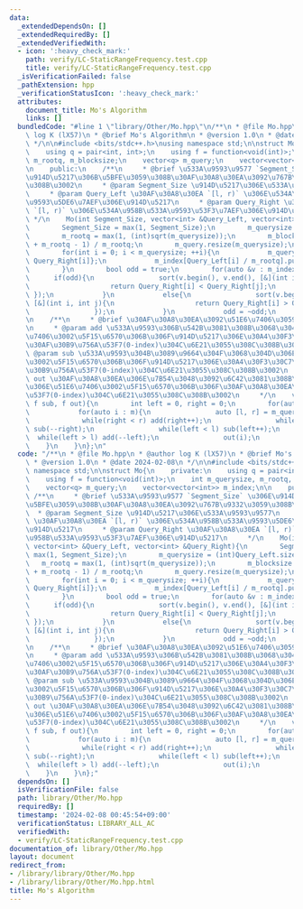 ```yaml
---
data:
  _extendedDependsOn: []
  _extendedRequiredBy: []
  _extendedVerifiedWith:
  - icon: ':heavy_check_mark:'
    path: verify/LC-StaticRangeFrequency.test.cpp
    title: verify/LC-StaticRangeFrequency.test.cpp
  _isVerificationFailed: false
  _pathExtension: hpp
  _verificationStatusIcon: ':heavy_check_mark:'
  attributes:
    document_title: Mo's Algorithm
    links: []
  bundledCode: "#line 1 \"library/Other/Mo.hpp\"\n/**\n * @file Mo.hpp\n * @author\
    \ log K (lX57)\n * @brief Mo's Algorithm\n * @version 1.0\n * @date 2024-02-08\n\
    \ */\n\n#include <bits/stdc++.h>\nusing namespace std;\n\nstruct Mo{\n    private:\n\
    \    using q = pair<int, int>;\n    using f = function<void(int)>;\n    int m_querysize,\
    \ m_rootq, m_blocksize;\n    vector<q> m_query;\n    vector<vector<int>> m_index;\n\
    \n    public:\n    /**\n     * @brief \u533A\u9593\u9577 `Segment_Size` \u306E\
    \u914D\u5217\u306B\u5BFE\u3059\u308B\u30AF\u30A8\u30EA\u3092\u767B\u9332\u3059\
    \u308B\u3002\n     * @param Segment_Size \u914D\u5217\u306E\u533A\u9593\u9577\n\
    \     * @param Query_Left \u30AF\u30A8\u30EA `[l, r)` \u306E\u534A\u958B\u533A\
    \u9593\u5DE6\u7AEF\u306E\u914D\u5217\n     * @param Query_Right \u30AF\u30A8\u30EA\
    \ `[l, r)` \u306E\u534A\u958B\u533A\u9593\u53F3\u7AEF\u306E\u914D\u5217\n    \
    \ */\n    Mo(int Segment_Size, vector<int> &Query_Left, vector<int> &Query_Right){\n\
    \        Segment_Size = max(1, Segment_Size);\n        m_querysize = (int)Query_Left.size();\n\
    \        m_rootq = max(1, (int)sqrt(m_querysize));\n        m_blocksize = (Segment_Size\
    \ + m_rootq - 1) / m_rootq;\n        m_query.resize(m_querysize);\n        m_index.resize(m_blocksize);\n\
    \        for(int i = 0; i < m_querysize; ++i){\n            m_query[i] = {Query_Left[i],\
    \ Query_Right[i]};\n            m_index[Query_Left[i] / m_rootq].push_back(i);\n\
    \        }\n        bool odd = true;\n        for(auto &v : m_index){\n      \
    \      if(odd){\n                sort(v.begin(), v.end(), [&](int i, int j){\n\
    \                    return Query_Right[i] < Query_Right[j];\n               \
    \ });\n            }\n            else{\n                sort(v.begin(), v.end(),\
    \ [&](int i, int j){\n                    return Query_Right[i] > Query_Right[j];\n\
    \                });\n            }\n            odd = ~odd;\n        }\n    }\n\
    \n    /**\n     * @brief \u30AF\u30A8\u30EA\u3092\u51E6\u7406\u3059\u308B\u3002\
    \n     * @param add \u533A\u9593\u306B\u542B\u3081\u308B\u3068\u304D\u306E\u51E6\
    \u7406\u3002\u5F15\u6570\u306B\u306F\u914D\u5217\u306E\u30A4\u30F3\u30C7\u30C3\
    \u30AF\u30B9\u756A\u53F7(0-index)\u304C\u6E21\u3055\u308C\u308B\u3002\n     *\
    \ @param sub \u533A\u9593\u304B\u3089\u9664\u304F\u3068\u304D\u306E\u51E6\u7406\
    \u3002\u5F15\u6570\u306B\u306F\u914D\u5217\u306E\u30A4\u30F3\u30C7\u30C3\u30AF\
    \u30B9\u756A\u53F7(0-index)\u304C\u6E21\u3055\u308C\u308B\u3002\n     * @param\
    \ out \u30AF\u30A8\u30EA\u306E\u7B54\u3048\u3092\u6C42\u3081\u308B\u3068\u304D\
    \u306E\u51E6\u7406\u3002\u5F15\u6570\u306B\u306F\u30AF\u30A8\u30EA\u306E\u756A\
    \u53F7(0-index)\u304C\u6E21\u3055\u308C\u308B\u3002\n     */\n    void run(f add,\
    \ f sub, f out){\n        int left = 0, right = 0;\n        for(auto &m : m_index){\n\
    \            for(auto i : m){\n                auto [l, r] = m_query[i];\n   \
    \             while(right < r) add(right++);\n                while(right > r)\
    \ sub(--right);\n                while(left < l) sub(left++);\n              \
    \  while(left > l) add(--left);\n                out(i);\n            }\n    \
    \    }\n    }\n};\n"
  code: "/**\n * @file Mo.hpp\n * @author log K (lX57)\n * @brief Mo's Algorithm\n\
    \ * @version 1.0\n * @date 2024-02-08\n */\n\n#include <bits/stdc++.h>\nusing\
    \ namespace std;\n\nstruct Mo{\n    private:\n    using q = pair<int, int>;\n\
    \    using f = function<void(int)>;\n    int m_querysize, m_rootq, m_blocksize;\n\
    \    vector<q> m_query;\n    vector<vector<int>> m_index;\n\n    public:\n   \
    \ /**\n     * @brief \u533A\u9593\u9577 `Segment_Size` \u306E\u914D\u5217\u306B\
    \u5BFE\u3059\u308B\u30AF\u30A8\u30EA\u3092\u767B\u9332\u3059\u308B\u3002\n   \
    \  * @param Segment_Size \u914D\u5217\u306E\u533A\u9593\u9577\n     * @param Query_Left\
    \ \u30AF\u30A8\u30EA `[l, r)` \u306E\u534A\u958B\u533A\u9593\u5DE6\u7AEF\u306E\
    \u914D\u5217\n     * @param Query_Right \u30AF\u30A8\u30EA `[l, r)` \u306E\u534A\
    \u958B\u533A\u9593\u53F3\u7AEF\u306E\u914D\u5217\n     */\n    Mo(int Segment_Size,\
    \ vector<int> &Query_Left, vector<int> &Query_Right){\n        Segment_Size =\
    \ max(1, Segment_Size);\n        m_querysize = (int)Query_Left.size();\n     \
    \   m_rootq = max(1, (int)sqrt(m_querysize));\n        m_blocksize = (Segment_Size\
    \ + m_rootq - 1) / m_rootq;\n        m_query.resize(m_querysize);\n        m_index.resize(m_blocksize);\n\
    \        for(int i = 0; i < m_querysize; ++i){\n            m_query[i] = {Query_Left[i],\
    \ Query_Right[i]};\n            m_index[Query_Left[i] / m_rootq].push_back(i);\n\
    \        }\n        bool odd = true;\n        for(auto &v : m_index){\n      \
    \      if(odd){\n                sort(v.begin(), v.end(), [&](int i, int j){\n\
    \                    return Query_Right[i] < Query_Right[j];\n               \
    \ });\n            }\n            else{\n                sort(v.begin(), v.end(),\
    \ [&](int i, int j){\n                    return Query_Right[i] > Query_Right[j];\n\
    \                });\n            }\n            odd = ~odd;\n        }\n    }\n\
    \n    /**\n     * @brief \u30AF\u30A8\u30EA\u3092\u51E6\u7406\u3059\u308B\u3002\
    \n     * @param add \u533A\u9593\u306B\u542B\u3081\u308B\u3068\u304D\u306E\u51E6\
    \u7406\u3002\u5F15\u6570\u306B\u306F\u914D\u5217\u306E\u30A4\u30F3\u30C7\u30C3\
    \u30AF\u30B9\u756A\u53F7(0-index)\u304C\u6E21\u3055\u308C\u308B\u3002\n     *\
    \ @param sub \u533A\u9593\u304B\u3089\u9664\u304F\u3068\u304D\u306E\u51E6\u7406\
    \u3002\u5F15\u6570\u306B\u306F\u914D\u5217\u306E\u30A4\u30F3\u30C7\u30C3\u30AF\
    \u30B9\u756A\u53F7(0-index)\u304C\u6E21\u3055\u308C\u308B\u3002\n     * @param\
    \ out \u30AF\u30A8\u30EA\u306E\u7B54\u3048\u3092\u6C42\u3081\u308B\u3068\u304D\
    \u306E\u51E6\u7406\u3002\u5F15\u6570\u306B\u306F\u30AF\u30A8\u30EA\u306E\u756A\
    \u53F7(0-index)\u304C\u6E21\u3055\u308C\u308B\u3002\n     */\n    void run(f add,\
    \ f sub, f out){\n        int left = 0, right = 0;\n        for(auto &m : m_index){\n\
    \            for(auto i : m){\n                auto [l, r] = m_query[i];\n   \
    \             while(right < r) add(right++);\n                while(right > r)\
    \ sub(--right);\n                while(left < l) sub(left++);\n              \
    \  while(left > l) add(--left);\n                out(i);\n            }\n    \
    \    }\n    }\n};"
  dependsOn: []
  isVerificationFile: false
  path: library/Other/Mo.hpp
  requiredBy: []
  timestamp: '2024-02-08 00:45:54+09:00'
  verificationStatus: LIBRARY_ALL_AC
  verifiedWith:
  - verify/LC-StaticRangeFrequency.test.cpp
documentation_of: library/Other/Mo.hpp
layout: document
redirect_from:
- /library/library/Other/Mo.hpp
- /library/library/Other/Mo.hpp.html
title: Mo's Algorithm
---
```

